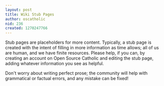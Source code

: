 ```yaml
---
layout: post
title: Wiki Stub Pages
author: oscatholic
nid: 236
created: 1270247766
---
```

<p>
	Stub pages are placeholders for more content. Typically, a stub page is created with the intent of filling in more information as time allows; all of us are human, and we have finite resources. Please help, if you can, by creating an account on Open Source Catholic and editing the stub page, adding whatever information you see as helpful.</p>
<p>
	Don&#39;t worry about writing perfect prose; the community will help with grammatical or factual errors, and any mistake can be fixed!</p>
